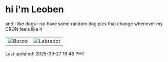 # hi i'm Leoben

and i like dogs—so have some random dog pics that change whenever my CRON feels like it

|  |  |
|--------|----------|
| ![Borzoi](https://random-dog-vercel.vercel.app/api/random-borzoi?v=1758973435) | ![Labrador](https://random-dog-vercel.vercel.app/api/random-labrador?v=1758973435) |

Last updated: 2025-09-27 19:43 PHT
